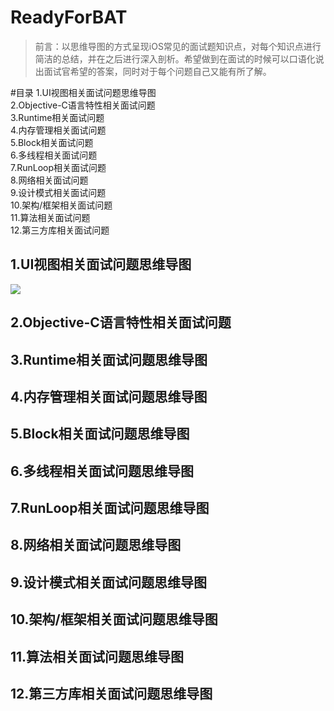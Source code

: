 # ReadyForBAT

> 前言：以思维导图的方式呈现iOS常见的面试题知识点，对每个知识点进行简洁的总结，并在之后进行深入剖析。希望做到在面试的时候可以口语化说出面试官希望的答案，同时对于每个问题自己又能有所了解。

#目录
1.UI视图相关面试问题思维导图  
2.Objective-C语言特性相关面试问题  
3.Runtime相关面试问题  
4.内存管理相关面试问题  
5.Block相关面试问题  
6.多线程相关面试问题  
7.RunLoop相关面试问题  
8.网络相关面试问题  
9.设计模式相关面试问题  
10.架构/框架相关面试问题  
11.算法相关面试问题   
12.第三方库相关面试问题
## 1.UI视图相关面试问题思维导图
![](http://oriq21dog.bkt.clouddn.com/bloc/2018-04-17-QQ20180417-172651.png)
## 2.Objective-C语言特性相关面试问题  
## 3.Runtime相关面试问题思维导图 
## 4.内存管理相关面试问题思维导图  
## 5.Block相关面试问题思维导图 
## 6.多线程相关面试问题思维导图  
## 7.RunLoop相关面试问题思维导图
## 8.网络相关面试问题思维导图
## 9.设计模式相关面试问题思维导图
## 10.架构/框架相关面试问题思维导图
## 11.算法相关面试问题思维导图
## 12.第三方库相关面试问题思维导图


